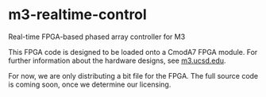# m3-realtime-control
Real-time FPGA-based phased array controller for M3

This FPGA code is designed to be loaded onto a CmodA7 FPGA module.  For further information about the hardware designs, see [m3.ucsd.edu](m3.ucsd.edu).

For now, we are only distributing a bit file for the FPGA.  The full source code is coming soon, once we determine our licensing.
